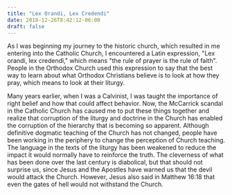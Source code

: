 ```yaml
---
title: "Lex Orandi, Lex Credendi"
date: 2018-12-26T8:42:12-06:00
draft: false
---
```


As I was beginning my journey to the historic church, which resulted in me entering into the Catholic Church, I encountered a Latin expression, "Lex orandi, lex credendi," which means "the rule of prayer is the rule of faith". People in the Orthodox Church used this expression to say that the best way to learn about what Orthodox Christians believe is to look at how they pray, which means to look at their liturgy.

Many years earlier, when I was a Calvinist, I was taught the importance of right belief and how that could affect behavior. Now, the McCarrick scandal in the Catholic Church has caused me to put these things together and realize that corruption of the liturgy and doctrine in the Church has enabled the corruption of the hierarchy that is becoming so apparent. Although definitive dogmatic teaching of the Church has not changed, people have been working in the periphery to change the perception of Church teaching. The language in the texts of the liturgy has been weakened to reduce the impact it would normally have to reinforce the truth. The cleverness of what has been done over the last century is diabolical, but that should not surprise us, since Jesus and the Apostles have warned us that the devil would attack the Church. However, Jesus also said in Matthew 16:18 that even the gates of hell would not withstand the Church.